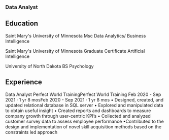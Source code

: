 ### Data Analyst
## Education

Saint Mary's University of Minnesota
Msc Data Analytics/ Business Intelligence

Saint Mary's University of Minnesota
Graduate Certificate Artificial Intelligence

University of North Dakota
BS Psychology

## Experience

Data Analyst
Perfect World TrainingPerfect World Training
Feb 2020 - Sep 2021 · 1 yr 8 mosFeb 2020 - Sep 2021 · 1 yr 8 mos
• Designed, created, and updated relational database in SQL server 
• Explored and manipulated data to obtain useful insight
• Created reports and dashboards to measure company growth through user-centric KPI’s
• Collected and analyzed customer survey data to assess employee performance
•Contributed to the design and implementation of novel skill acquisition methods based on the constraints led approach



